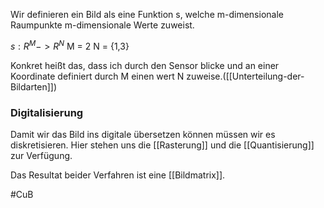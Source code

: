 Wir definieren ein Bild als eine Funktion s, welche m-dimensionale Raumpunkte m-dimensionale Werte zuweist.

$s:R^M -> R^N$ 
M = 2
N = {1,3}

Konkret heißt das, dass ich durch den Sensor blicke und an einer Koordinate definiert durch M einen wert N zuweise.([[Unterteilung-der-Bildarten]])

### Digitalisierung

Damit wir das Bild ins digitale übersetzen können müssen wir es diskretisieren. Hier stehen uns die [[Rasterung]] und die [[Quantisierung]] zur Verfügung.

Das Resultat beider Verfahren ist eine [[Bildmatrix]].

#CuB 



